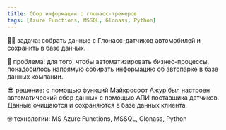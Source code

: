 ```yaml
---
title: Сбор информации с глонасс-трекеров
tags: [Azure Functions, MSSQL, Glonass, Python]
---
```


👨‍🏫 задача: собрать данные с Глонасс-датчиков автомобилей и сохранить в базе данных.

🤕 проблема: для того, чтобы автоматизировать бизнес-процессы, понадобилось напрямую собирать информацию об автопарке в базе данных компании.

😎 решение: с помощью функций Майкрософт Ажур был настроен автоматический сбор данных с помощью АПИ поставщика датчиков. Данные очищаются и сохраняются в базе данных клиента.

🤓 технологии: MS Azure Functions, MSSQL, Glonass, Python

